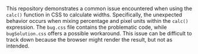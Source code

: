 This repository demonstrates a common issue encountered when using the `calc()` function in CSS to calculate widths. Specifically, the unexpected behavior occurs when mixing percentage and pixel units within the `calc()` expression.  The `bug.css` file contains the problematic code, while `bugSolution.css` offers a possible workaround.  This issue can be difficult to track down because the browser might render the result, but not as intended.